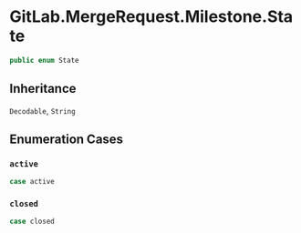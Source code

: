 # GitLab.MergeRequest.Milestone.State

``` swift
public enum State
```

## Inheritance

`Decodable`, `String`

## Enumeration Cases

### `active`

``` swift
case active
```

### `closed`

``` swift
case closed
```
